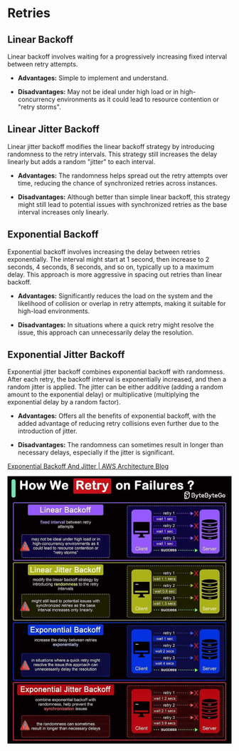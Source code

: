 # Retries

## Linear Backoff

Linear backoff involves waiting for a progressively increasing fixed interval between retry attempts.

- **Advantages:** Simple to implement and understand.

- **Disadvantages:** May not be ideal under high load or in high-concurrency environments as it could lead to resource contention or "retry storms".

## Linear Jitter Backoff

Linear jitter backoff modifies the linear backoff strategy by introducing randomness to the retry intervals. This strategy still increases the delay linearly but adds a random "jitter" to each interval.

- **Advantages:** The randomness helps spread out the retry attempts over time, reducing the chance of synchronized retries across instances.

- **Disadvantages:** Although better than simple linear backoff, this strategy might still lead to potential issues with synchronized retries as the base interval increases only linearly.

## Exponential Backoff

Exponential backoff involves increasing the delay between retries exponentially. The interval might start at 1 second, then increase to 2 seconds, 4 seconds, 8 seconds, and so on, typically up to a maximum delay. This approach is more aggressive in spacing out retries than linear backoff.

- **Advantages:** Significantly reduces the load on the system and the likelihood of collision or overlap in retry attempts, making it suitable for high-load environments.

- **Disadvantages:** In situations where a quick retry might resolve the issue, this approach can unnecessarily delay the resolution.

## Exponential Jitter Backoff

Exponential jitter backoff combines exponential backoff with randomness. After each retry, the backoff interval is exponentially increased, and then a random jitter is applied. The jitter can be either additive (adding a random amount to the exponential delay) or multiplicative (multiplying the exponential delay by a random factor).

- **Advantages:** Offers all the benefits of exponential backoff, with the added advantage of reducing retry collisions even further due to the introduction of jitter.

- **Disadvantages:** The randomness can sometimes result in longer than necessary delays, especially if the jitter is significant.

[Exponential Backoff And Jitter | AWS Architecture Blog](https://aws.amazon.com/blogs/architecture/exponential-backoff-and-jitter/)

![How we retry on failures](../../media/Pasted%20image%2020240529204631.jpg)

